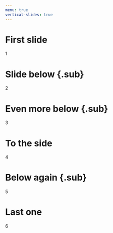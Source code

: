 ```yaml
---
menu: true
vertical-slides: true
---
```

# First slide

1

# Slide below {.sub}

2

# Even more below {.sub}

3

# To the side

4

# Below again {.sub}

5

# Last one

6